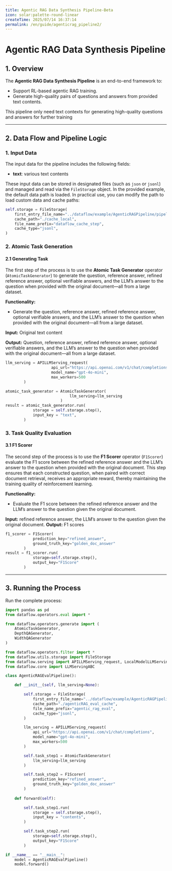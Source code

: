```yaml
---
title: Agentic RAG Data Synthesis Pipeline-Beta
icon: solar:palette-round-linear
createTime: 2025/07/14 16:37:14  
permalink: /en/guide/agenticrag_pipeline2/  
---
```


# Agentic RAG Data Synthesis Pipeline

## 1. Overview

The **Agentic RAG Data Synthesis Pipeline** is an end-to-end framework to:  
- Support RL-based agentic RAG training.
- Generate high-quality pairs of questions and answers from provided text contents.

This pipeline only need text contexts for generating high-quality questions and answers for further training  

---

## 2. Data Flow and Pipeline Logic

### 1. **Input Data**

The input data for the pipeline includes the following fields:

* **text**: various text contents 

These input data can be stored in designated files (such as `json` or `jsonl`) and managed and read via the `FileStorage` object. In the provided example, the default data path is loaded. In practical use, you can modify the path to load custom data and cache paths:

```python
self.storage = FileStorage(
    first_entry_file_name="../dataflow/example/AgenticRAGPipeline/pipeline_small_chunk.json",
    cache_path="./cache_local",
    file_name_prefix="dataflow_cache_step",
    cache_type="jsonl",
)
```

### 2. **Atomic Task Generation**

#### 2.1 **Generating Task**

The first step of the process is to use the **Atomic Task Generator** operator (`AtomicTaskGenerator`) to generate the question, reference answer, refined reference answer, optional verifiable answers, and the LLM’s answer to the question when provided with the original document—all from a large dataset.

**Functionality:**

* Generate the question, reference answer, refined reference answer, optional verifiable answers, and the LLM’s answer to the question when provided with the original document—all from a large dataset.

**Input:** Original text content

**Output:** Question, reference answer, refined reference answer, optional verifiable answers, and the LLM’s answer to the question when provided with the original document—all from a large dataset.

```python
llm_serving = APILLMServing_request(
                    api_url="https://api.openai.com/v1/chat/completions",
                    model_name="gpt-4o-mini",
                    max_workers=500
        )

atomic_task_generator = AtomicTaskGenerator(
                            llm_serving=llm_serving
                        )
result = atomic_task_generator.run(
            storage = self.storage.step(),
            input_key = "text",
        )
```

### 3. **Task Quality Evaluation**

#### 3.1 **F1 Scorer**

The second step of the process is to use the **F1 Scorer** operator (`F1Scorer`) evaluate the F1 score between the refined reference answer and the LLM’s answer to the question when provided with the original document. This step ensures that each constructed question, when paired with correct document retrieval, receives an appropriate reward, thereby maintaining the training quality of reinforcement learning.

**Functionality:**

* Evaluate the F1 score between the refined reference answer and the LLM’s answer to the question given the original document.

**Input:** refined reference answer, the LLM’s answer to the question given the original document.
**Output:** F1 scores

```python
f1_scorer = F1Scorer(
            prediction_key="refined_answer",
            ground_truth_key="golden_doc_answer"
        )
result = f1_scorer.run(
            storage=self.storage.step(),
            output_key="F1Score"
        )
```

---

## 3. Running the Process

Run the complete process:

```python
import pandas as pd
from dataflow.operators.eval import *

from dataflow.operators.generate import (
    AtomicTaskGenerator,
    DepthQAGenerator,
    WidthQAGenerator
)

from dataflow.operators.filter import *
from dataflow.utils.storage import FileStorage
from dataflow.serving import APILLMServing_request, LocalModelLLMServing
from dataflow.core import LLMServingABC

class AgenticRAGEvalPipeline():

    def __init__(self, llm_serving=None):

        self.storage = FileStorage(
            first_entry_file_name="../dataflow/example/AgenticRAGPipeline/pipeline_small_chunk.json",
            cache_path="./agenticRAG_eval_cache",
            file_name_prefix="agentic_rag_eval",
            cache_type="jsonl",
        )

        llm_serving = APILLMServing_request(
            api_url="https://api.openai.com/v1/chat/completions",
            model_name="gpt-4o-mini",
            max_workers=500
        )

        self.task_step1 = AtomicTaskGenerator(
            llm_serving=llm_serving
        )

        self.task_step2 = F1Scorer(
            prediction_key="refined_answer",
            ground_truth_key="golden_doc_answer"
        )
        
    def forward(self):

        self.task_step1.run(
            storage = self.storage.step(),
            input_key = "contents",
        )

        self.task_step2.run(
            storage=self.storage.step(),
            output_key="F1Score"
        )

if __name__ == "__main__":
    model = AgenticRAGEvalPipeline()
    model.forward()
```